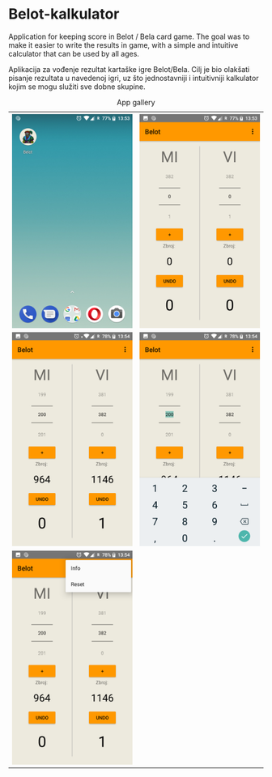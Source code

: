 # Belot-kalkulator

Application for keeping score in Belot / Bela card game. The goal was to make it easier to write the results in game, with a simple and intuitive calculator that can be used by all ages.

Aplikacija za vođenje rezultat kartaške igre Belot/Bela. Cilj je bio olakšati pisanje rezultata u navedenoj igri, uz što jednostavniji i intuitivniji kalkulator kojim se mogu služiti sve dobne skupine. 

<table style="width:100%">
  <caption>App gallery</caption>
  <tr>
    <th><img src="/img/belot-install.png"></th>
    <th><img src="/img/bellot-home.png"></th>
  </tr>
  <tr>
    <td><img src="/img/bellot-action1.png"></td>
    <td><img src="/img/bellot-action2.png"></td>
  </tr>
  <tr>
    <td><img src="/img/bellot-action3.png"></td>
  </tr>
</table>
